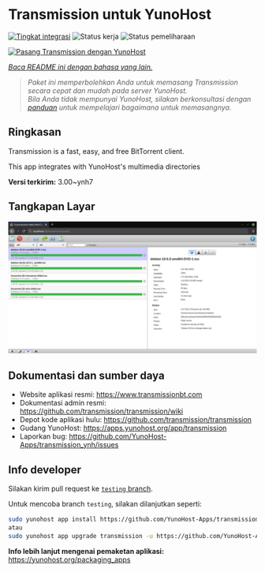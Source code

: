 <!--
N.B.: README ini dibuat secara otomatis oleh <https://github.com/YunoHost/apps/tree/master/tools/readme_generator>
Ini TIDAK boleh diedit dengan tangan.
-->

# Transmission untuk YunoHost

[![Tingkat integrasi](https://apps.yunohost.org/badge/integration/transmission)](https://ci-apps.yunohost.org/ci/apps/transmission/)
![Status kerja](https://apps.yunohost.org/badge/state/transmission)
![Status pemeliharaan](https://apps.yunohost.org/badge/maintained/transmission)

[![Pasang Transmission dengan YunoHost](https://install-app.yunohost.org/install-with-yunohost.svg)](https://install-app.yunohost.org/?app=transmission)

*[Baca README ini dengan bahasa yang lain.](./ALL_README.md)*

> *Paket ini memperbolehkan Anda untuk memasang Transmission secara cepat dan mudah pada server YunoHost.*  
> *Bila Anda tidak mempunyai YunoHost, silakan berkonsultasi dengan [panduan](https://yunohost.org/install) untuk mempelajari bagaimana untuk memasangnya.*

## Ringkasan

Transmission is a fast, easy, and free BitTorrent client.

This app integrates with YunoHost's multimedia directories


**Versi terkirim:** 3.00~ynh7

## Tangkapan Layar

![Tangkapan Layar pada Transmission](./doc/screenshots/transmission.jpg)

## Dokumentasi dan sumber daya

- Website aplikasi resmi: <https://www.transmissionbt.com>
- Dokumentasi admin resmi: <https://github.com/transmission/transmission/wiki>
- Depot kode aplikasi hulu: <https://github.com/transmission/transmission>
- Gudang YunoHost: <https://apps.yunohost.org/app/transmission>
- Laporkan bug: <https://github.com/YunoHost-Apps/transmission_ynh/issues>

## Info developer

Silakan kirim pull request ke [`testing` branch](https://github.com/YunoHost-Apps/transmission_ynh/tree/testing).

Untuk mencoba branch `testing`, silakan dilanjutkan seperti:

```bash
sudo yunohost app install https://github.com/YunoHost-Apps/transmission_ynh/tree/testing --debug
atau
sudo yunohost app upgrade transmission -u https://github.com/YunoHost-Apps/transmission_ynh/tree/testing --debug
```

**Info lebih lanjut mengenai pemaketan aplikasi:** <https://yunohost.org/packaging_apps>
